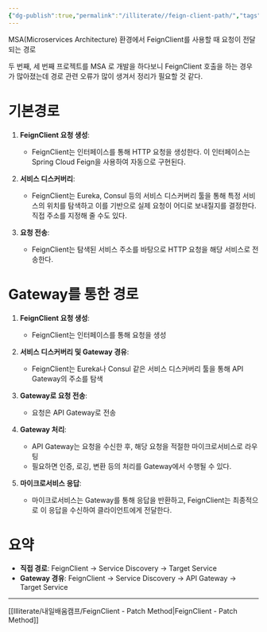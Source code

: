 ```yaml
---
{"dg-publish":true,"permalink":"/illiterate//feign-client-path/","tags":["feign"],"noteIcon":"","created":"2025-04-22T21:40:00","updated":"2025-04-22T21:41:28+09:00"}
---
```


MSA(Microservices Architecture) 환경에서 FeignClient를 사용할 때 요청이 전달되는 경로

두 번째, 세 번째 프로젝트를 MSA 로 개발을 하다보니 FeignClient 호출을 하는 경우가 많아졌는데 경로 관련 오류가 많이 생겨서 정리가 필요할 것 같다.

# 기본경로

1. **FeignClient 요청 생성**:
   - FeignClient는 인터페이스를 통해 HTTP 요청을 생성한다. 이 인터페이스는 Spring Cloud Feign을 사용하여 자동으로 구현된다.

2. **서비스 디스커버리**:
   - FeignClient는 Eureka, Consul 등의 서비스 디스커버리 툴을 통해 특정 서비스의 위치를 탐색하고 이를 기반으로 실제 요청이 어디로 보내질지를 결정한다. 직접 주소를 지정해 줄 수도 있다.

3. **요청 전송**:
   - FeignClient는 탐색된 서비스 주소를 바탕으로 HTTP 요청을 해당 서비스로 전송한다.

# Gateway를 통한 경로

1. **FeignClient 요청 생성**:
   - FeignClient는 인터페이스를 통해 요청을 생성

2. **서비스 디스커버리 및 Gateway 경유**:
   - FeignClient는 Eureka나 Consul 같은 서비스 디스커버리 툴을 통해 API Gateway의 주소를 탐색

3. **Gateway로 요청 전송**:
   - 요청은 API Gateway로 전송

4. **Gateway 처리**:
   - API Gateway는 요청을 수신한 후, 해당 요청을 적절한 마이크로서비스로 라우팅
   - 필요하면 인증, 로깅, 변환 등의 처리를 Gateway에서 수행될 수 있다.

5. **마이크로서비스 응답**:
   - 마이크로서비스는 Gateway를 통해 응답을 반환하고, FeignClient는 최종적으로 이 응답을 수신하여 클라이언트에게 전달한다.

# 요약
- **직접 경로**: FeignClient -> Service Discovery -> Target Service
- **Gateway 경유**: FeignClient -> Service Discovery -> API Gateway -> Target Service

---
[[Illiterate/내일배움캠프/FeignClient - Patch Method\|FeignClient - Patch Method]]